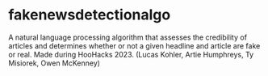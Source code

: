 # fakenewsdetectionalgo
A natural language processing algorithm that assesses the credibility of articles and determines whether or not a given headline and article are fake or real. Made during HooHacks 2023. (Lucas Kohler, Artie Humphreys, Ty Misiorek, Owen McKenney)

